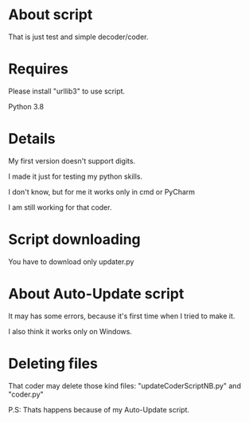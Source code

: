 # About script
That is just test and simple decoder/coder.



# Requires
Please install "urllib3" to use script.

Python 3.8



# Details
My first version doesn't support digits.

I made it just for testing my python skills.

I don't know, but for me it works only in cmd or PyCharm

I am still working for that coder.



# Script downloading
You have to download only updater.py



# About Auto-Update script

It may has some errors, because it's first time when I tried to make it.

I also think it works only on Windows.



# Deleting files
That coder may delete those kind files: "updateCoderScriptNB.py" and "coder.py"

P.S: Thats happens because of my Auto-Update script.
